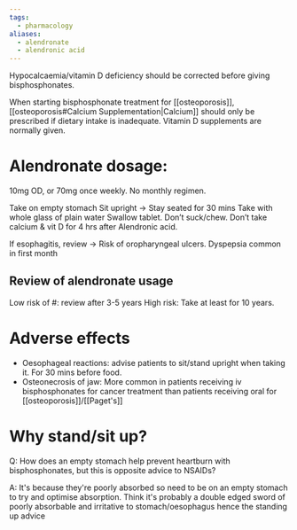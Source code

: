 ```yaml
---
tags:
  - pharmacology
aliases:
  - alendronate
  - alendronic acid
---
```

Hypocalcaemia/vitamin D deficiency should be corrected before giving bisphosphonates. 

When starting bisphosphonate treatment for [[osteoporosis]], [[osteoporosis#Calcium Supplementation|Calcium]] should only be prescribed if dietary intake is inadequate. 
Vitamin D supplements are normally given. 

# Alendronate dosage:
10mg OD, or
70mg once weekly. No monthly regimen.

Take on empty stomach
Sit upright -> Stay seated for 30 mins
Take with whole glass of plain water
Swallow tablet. Don’t suck/chew.
Don’t take calcium & vit D for 4 hrs after Alendronic acid. 

If esophagitis, review -> Risk of oropharyngeal ulcers.
Dyspepsia common in first month 
## Review of alendronate usage
Low risk of #: review after 3-5 years
High risk: Take at least for 10 years.

# Adverse effects
- Oesophageal reactions: advise patients to sit/stand upright when taking it. For 30 mins before food.
- Osteonecrosis of jaw: More common in patients receiving iv bisphosphonates for cancer treatment than patients receiving oral for [[osteoporosis]]/[[Paget's]]

# Why stand/sit up?
Q: How does an empty stomach help prevent heartburn with bisphosphonates, but this is opposite advice to NSAIDs?

A: It's because they're poorly absorbed so need to be on an empty stomach to try and optimise absorption. Think it's probably a double edged sword of poorly absorbable and irritative to stomach/oesophagus hence the standing up advice